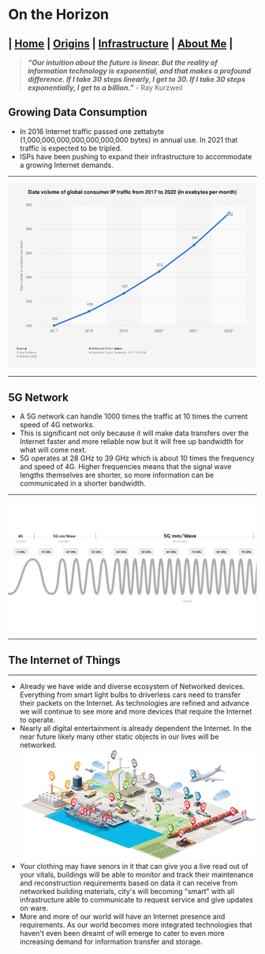 # On the Horizon 
## | [Home](HW2_InternetWebsite.md) | [Origins](Origins.md) | [Infrastructure](Infastructure.md) | [About Me](about.md) |
> ***“Our intuition about the future is linear. But the reality of information technology is exponential, and that makes a profound difference. If I take 30 steps linearly, I get to 30. If I take 30 steps exponentially, I get to a billion.”*** - Ray Kurzweil
## Growing Data Consumption 
* In 2016 Internet traffic passed one zettabyte (1,000,000,000,000,000,000,000 bytes) in annual use. In 2021 that traffic is expected to be tripled.  
* ISPs have been pushing to expand their infrastructure to accommodate a growing Internet demands. 
--- 
![Use Growth](images/Trafficpermonth.png)

---
## 5G Network 
* A 5G network can handle 1000 times the traffic at 10 times the current speed of 4G networks. 
* This is significant not only because it will make data transfers over the Internet faster and more reliable now but it will free up bandwidth for what will come next. 
* 5G operates at 28 GHz to 39 GHz which is about 10 times the frequency and speed of 4G. Higher frequencies means that the signal wave lengths themselves are shorter, so more information can be communicated in a shorter bandwidth. 
---
![5G vs 4G](images/5Gvs4G.jpg)

---
## The Internet of Things 
---
* Already we have wide and diverse ecosystem of Networked devices. Everything from smart light bulbs to driverless cars need to transfer their packets on the Internet. As technologies are refined and advance we will continue to see more and more devices that require the Internet to operate. 
* Nearly all digital entertainment is already dependent the Internet. In the near future likely many other static objects in our lives will be networked. 
![Internet of Things](images/internetofthings.gif)
* Your clothing may have senors in it that can give you a live read out of your vitals, buildings will be able to monitor and track their maintenance and reconstruction requirements based on data it can receive from networked building materials, city's will becoming "smart" with all infrastructure able to communicate to request service and give updates on ware. 
* More and more of our world will have an Internet presence and requirements. As our world becomes more integrated technologies that haven't even been dreamt of will emerge to cater to even more increasing demand for information transfer and storage.  



